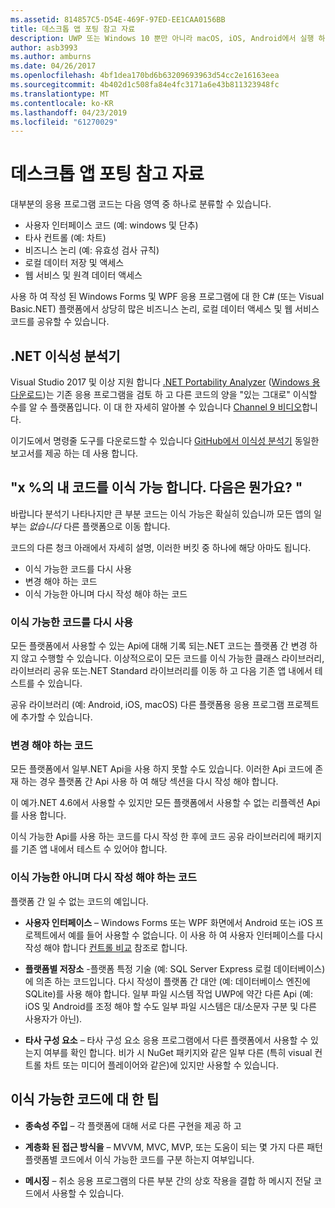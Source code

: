```yaml
---
ms.assetid: 814857C5-D54E-469F-97ED-EE1CAA0156BB
title: 데스크톱 앱 포팅 참고 자료
description: UWP 또는 Windows 10 뿐만 아니라 macOS, iOS, Android에서 실행 하는 플랫폼 간 앱을 만들려면 기존 Windows Forms 또는 WPF 앱을 분리 하는 방법의 간단한 설명입니다.
author: asb3993
ms.author: amburns
ms.date: 04/26/2017
ms.openlocfilehash: 4bf1dea170bd6b63209693963d54cc2e16163eea
ms.sourcegitcommit: 4b402d1c508fa84e4fc3171a6e43b811323948fc
ms.translationtype: MT
ms.contentlocale: ko-KR
ms.lasthandoff: 04/23/2019
ms.locfileid: "61270029"
---
```

# <a name="desktop-app-porting-guidance"></a>데스크톱 앱 포팅 참고 자료

대부분의 응용 프로그램 코드는 다음 영역 중 하나로 분류할 수 있습니다.

* 사용자 인터페이스 코드 (예: windows 및 단추)
* 타사 컨트롤 (예: 차트)
* 비즈니스 논리 (예: 유효성 검사 규칙)
* 로컬 데이터 저장 및 액세스
* 웹 서비스 및 원격 데이터 액세스

사용 하 여 작성 된 Windows Forms 및 WPF 응용 프로그램에 대 한 C# (또는 Visual Basic.NET) 플랫폼에서 상당히 많은 비즈니스 논리, 로컬 데이터 액세스 및 웹 서비스 코드를 공유할 수 있습니다.

## <a name="net-portability-analyzer"></a>.NET 이식성 분석기

Visual Studio 2017 및 이상 지원 합니다 [.NET Portability Analyzer](https://docs.microsoft.com/dotnet/articles/standard/portability-analyzer) ([Windows 용 다운로드](https://marketplace.visualstudio.com/items?itemName=ConnieYau.NETPortabilityAnalyzer))는 기존 응용 프로그램을 검토 하 고 다른 코드의 양을 "있는 그대로" 이식할 수를 알 수 플랫폼입니다. 이 대 한 자세히 알아볼 수 있습니다 [Channel 9 비디오](https://channel9.msdn.com/Blogs/Seth-Juarez/A-Brief-Look-at-the-NET-Portability-Analyzer)합니다.

이기도에서 명령줄 도구를 다운로드할 수 있습니다 [GitHub에서 이식성 분석기](https://github.com/Microsoft/dotnet-apiport) 동일한 보고서를 제공 하는 데 사용 합니다.

## <a name="x-of-my-code-is-portable-what-next"></a>"x %의 내 코드를 이식 가능 합니다. 다음은 뭔가요? "

바랍니다 분석기 나타나지만 큰 부분 코드는 이식 가능은 확실히 있습니까 모든 앱의 일부는 _없습니다_ 다른 플랫폼으로 이동 합니다.

코드의 다른 청크 아래에서 자세히 설명, 이러한 버킷 중 하나에 해당 아마도 됩니다.

* 이식 가능한 코드를 다시 사용
* 변경 해야 하는 코드
* 이식 가능한 아니며 다시 작성 해야 하는 코드

### <a name="re-useable-portable-code"></a>이식 가능한 코드를 다시 사용

모든 플랫폼에서 사용할 수 있는 Api에 대해 기록 되는.NET 코드는 플랫폼 간 변경 하지 않고 수행할 수 있습니다. 이상적으로이 모든 코드를 이식 가능한 클래스 라이브러리, 라이브러리 공유 또는.NET Standard 라이브러리를 이동 하 고 다음 기존 앱 내에서 테스트를 수 있습니다.

공유 라이브러리 (예: Android, iOS, macOS) 다른 플랫폼용 응용 프로그램 프로젝트에 추가할 수 있습니다.

### <a name="code-that-requires-changes"></a>변경 해야 하는 코드

모든 플랫폼에서 일부.NET Api을 사용 하지 못할 수도 있습니다. 이러한 Api 코드에 존재 하는 경우 플랫폼 간 Api 사용 하 여 해당 섹션을 다시 작성 해야 합니다.

이 예가.NET 4.6에서 사용할 수 있지만 모든 플랫폼에서 사용할 수 없는 리플렉션 Api를 사용 합니다.

이식 가능한 Api를 사용 하는 코드를 다시 작성 한 후에 코드 공유 라이브러리에 패키지를 기존 앱 내에서 테스트 수 있어야 합니다.

### <a name="code-that-isnt-portable-and-requires-a-re-write"></a>이식 가능한 아니며 다시 작성 해야 하는 코드

플랫폼 간 일 수 없는 코드의 예입니다.

- **사용자 인터페이스** – Windows Forms 또는 WPF 화면에서 Android 또는 iOS 프로젝트에서 예를 들어 사용할 수 없습니다. 이 사용 하 여 사용자 인터페이스를 다시 작성 해야 합니다 [컨트롤 비교](~/cross-platform/desktop/controls/index.md) 참조로 합니다.

- **플랫폼별 저장소** -플랫폼 특정 기술 (예: SQL Server Express 로컬 데이터베이스)에 의존 하는 코드입니다. 다시 작성이 플랫폼 간 대안 (예: 데이터베이스 엔진에 SQLite)를 사용 해야 합니다.
일부 파일 시스템 작업 UWP에 약간 다른 Api (예: iOS 및 Android를 조정 해야 할 수도 일부 파일 시스템은 대/소문자 구분 및 다른 사용자가 아닌).

- **타사 구성 요소** – 타사 구성 요소 응용 프로그램에서 다른 플랫폼에서 사용할 수 있는지 여부를 확인 합니다. 비가 시 NuGet 패키지와 같은 일부 다른 (특히 visual 컨트롤 차트 또는 미디어 플레이어와 같은)에 있지만 사용할 수 있습니다.

## <a name="tips-for-making-code-portable"></a>이식 가능한 코드에 대 한 팁

- **종속성 주입** – 각 플랫폼에 대해 서로 다른 구현을 제공 하 고

- **계층화 된 접근 방식을** – MVVM, MVC, MVP, 또는 도움이 되는 몇 가지 다른 패턴 플랫폼별 코드에서 이식 가능한 코드를 구분 하는지 여부입니다.

- **메시징** – 취소 응용 프로그램의 다른 부분 간의 상호 작용을 결합 하 메시지 전달 코드에서 사용할 수 있습니다.
